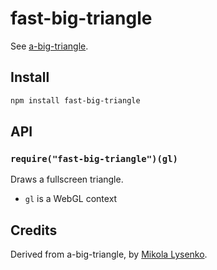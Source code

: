 fast-big-triangle
==============

See [a-big-triangle](https://github.com/mikolalysenko/a-big-triangle).

## Install

```sh
npm install fast-big-triangle
```

## API

### `require("fast-big-triangle")(gl)`
Draws a fullscreen triangle.

* `gl` is a WebGL context

## Credits
Derived from a-big-triangle, by [Mikola Lysenko](https://github.com/mikolalysenko).
